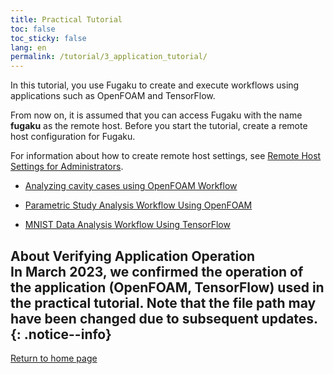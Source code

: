 ```yaml
---
title: Practical Tutorial
toc: false
toc_sticky: false
lang: en
permalink: /tutorial/3_application_tutorial/
---
```


In this tutorial, you use Fugaku to create and execute workflows using applications such as OpenFOAM and TensorFlow.

From now on, it is assumed that you can access Fugaku with the name __fugaku__ as the remote host.
Before you start the tutorial, create a remote host configuration for Fugaku.

For information about how to create remote host settings, see [Remote Host Settings for Administrators]({{site.baseurl}}/how_to_boot/#remote-host-settings).

 * [Analyzing cavity cases using OpenFOAM Workflow](1_OpenFOAM_cavity/)

 * [Parametric Study Analysis Workflow Using OpenFOAM](2_OpenFOAM_PS/)

 * [MNIST Data Analysis Workflow Using TensorFlow](3_TensorFlow_mnist/)


__About Verifying Application Operation__  
In March 2023, we confirmed the operation of the application (OpenFOAM, TensorFlow) used in the practical tutorial.
Note that the file path may have been changed due to subsequent updates.
{: .notice--info}
--------
[Return to home page]({{site.baseurl}}/tutorial/)

